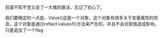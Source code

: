 前面不知不觉又说了一大堆的废话，忘记了初心了。  

我们要确定的一点是，Value()这是一个对象，这个对象有很多关于变量属性的信息。这个对象是通过reflact.valueof()方法来产生的，并且不会对原值造成影响，只是追加了一个flag
